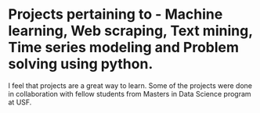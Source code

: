 # Projects pertaining to - Machine learning, Web scraping, Text mining, Time series modeling and Problem solving using python.
I feel that projects are a great way to learn. Some of the projects were done in collaboration with fellow students from Masters in Data Science program at USF.

